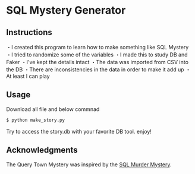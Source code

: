 # SQL Mystery Generator

##  Instructions
・I created this program to learn how to make something like SQL Mystery
・I tried to randomize some of the variables
・I made this to study DB and Faker
・I've kept the details intact
・The data was imported from CSV into the DB
・There are inconsistencies in the data in order to make it add up
・At least I can play

## Usage

Download all file and below commnad

```bash
$ python make_story.py
```

Try to access the story.db with your favorite DB tool.
enjoy!




## Acknowledgments

The Query Town Mystery was inspired by the [SQL Murder Mystery](http://mystery.knightlab.com/).
